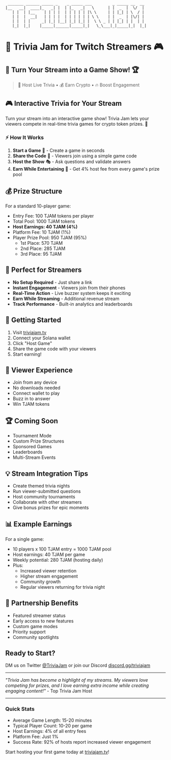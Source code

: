 ```ascii
 _______ ______ _____ _    _ _____ ___         _ _____ __  __ 
|__   __|  ____|_   _| |  | |_   _|   \      | |  _  |  \/  |
   | |  | |__    | | | |  | | | | | |\ \     | | |_| | \  / |
   | |  |  __|   | | | |  | | | | | | \ \    | |  _  | |\/| |
   | |  | |     _| |_| |__| |_| |_| |  \ \ _ | | |_| | |  | |
   |_|  |_|    |_____|______|_____|_|   \_\___|_|_____|_|  |_|
```

# 🎲 Trivia Jam for Twitch Streamers 🎮

## 🎯 Turn Your Stream into a Game Show! 🏆
> 🎪 Host Live Trivia • 💰 Earn Crypto • 🔥 Boost Engagement

## 🎮 Interactive Trivia for Your Stream
Turn your stream into an interactive game show! Trivia Jam lets your viewers compete in real-time trivia games for crypto token prizes. 🚀

### ⚡ How It Works
1. **Start a Game** 🎲 - Create a game in seconds
2. **Share the Code** 🔗 - Viewers join using a simple game code
3. **Host the Show** 🎭 - Ask questions and validate answers
4. **Earn While Entertaining** 💸 - Get 4% host fee from every game's prize pool

## 💰 Prize Structure
For a standard 10-player game:
- Entry Fee: 100 TJAM tokens per player
- Total Pool: 1000 TJAM tokens
- **Host Earnings: 40 TJAM (4%)**
- Platform Fee: 10 TJAM (1%)
- Player Prize Pool: 950 TJAM (95%)
  - 1st Place: 570 TJAM
  - 2nd Place: 285 TJAM
  - 3rd Place: 95 TJAM

## 🎯 Perfect for Streamers
- **No Setup Required** - Just share a link
- **Instant Engagement** - Viewers join from their phones
- **Real-Time Action** - Live buzzer system keeps it exciting
- **Earn While Streaming** - Additional revenue stream
- **Track Performance** - Built-in analytics and leaderboards

## 🚀 Getting Started
1. Visit [triviajam.tv](https://triviajam.tv)
2. Connect your Solana wallet
3. Click "Host Game"
4. Share the game code with your viewers
5. Start earning!

## 📱 Viewer Experience
- Join from any device
- No downloads needed
- Connect wallet to play
- Buzz in to answer
- Win TJAM tokens

## 🏆 Coming Soon
- Tournament Mode
- Custom Prize Structures
- Sponsored Games
- Leaderboards
- Multi-Stream Events

## 💡 Stream Integration Tips
- Create themed trivia nights
- Run viewer-submitted questions
- Host community tournaments
- Collaborate with other streamers
- Give bonus prizes for epic moments

## 📊 Example Earnings
For a single game:
- 10 players x 100 TJAM entry = 1000 TJAM pool
- Host earnings: 40 TJAM per game
- Weekly potential: 280 TJAM (hosting daily)
- Plus:
  - Increased viewer retention
  - Higher stream engagement
  - Community growth
  - Regular viewers returning for trivia night

## 🤝 Partnership Benefits
- Featured streamer status
- Early access to new features
- Custom game modes
- Priority support
- Community spotlights

## Ready to Start?
DM us on Twitter [@TriviaJam](https://twitter.com/triviajam) or join our Discord [discord.gg/triviajam](https://discord.gg/triviajam)

---

*"Trivia Jam has become a highlight of my streams. My viewers love competing for prizes, and I love earning extra income while creating engaging content!"* - Top Trivia Jam Host

---

### Quick Stats
- Average Game Length: 15-20 minutes
- Typical Player Count: 10-20 per game
- Host Earnings: 4% of all entry fees
- Platform Fee: Just 1%
- Success Rate: 92% of hosts report increased viewer engagement

Start hosting your first game today at [triviajam.tv](https://triviajam.tv)! 